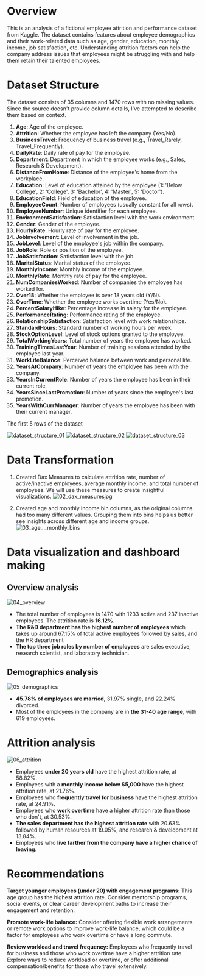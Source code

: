 # Overview
This is an analysis of a fictional employee attrition and performance dataset from Kaggle. The dataset contains features about employee demographics and their work-related data such as age, gender, education, monthly income, job satisfaction, etc.
Understanding attrition factors can help the company address issues that employees might be struggling with and help them retain their talented employees.

# Dataset Structure
The dataset consists of 35 columns and 1470 rows with no missing values. Since the source doesn't provide column details, I've attempted to describe them based on context.
1.	**Age**: Age of the employee.
2.	**Attrition**: Whether the employee has left the company (Yes/No).
3.	**BusinessTravel**: Frequency of business travel (e.g., Travel_Rarely, Travel_Frequently).
4.	**DailyRate**: Daily rate of pay for the employee.
5.	**Department**: Department in which the employee works (e.g., Sales, Research & Development).
6.	**DistanceFromHome**: Distance of the employee's home from the workplace.
7.	**Education**: Level of education attained by the employee (1: 'Below College', 2: 'College', 3: 'Bachelor', 4: 'Master', 5: 'Doctor').
8.	**EducationField**: Field of education of the employee.
9.	**EmployeeCount**: Number of employees (usually constant for all rows).
10.	**EmployeeNumber**: Unique identifier for each employee.
11.	**EnvironmentSatisfaction**: Satisfaction level with the work environment.
12.	**Gender**: Gender of the employee.
13.	**HourlyRate**: Hourly rate of pay for the employee.
14.	**JobInvolvement**: Level of involvement in the job.
15.	**JobLevel**: Level of the employee's job within the company.
16.	**JobRole**: Role or position of the employee.
17.	**JobSatisfaction**: Satisfaction level with the job.
18.	**MaritalStatus**: Marital status of the employee.
19.	**MonthlyIncome**: Monthly income of the employee.
20.	**MonthlyRate**: Monthly rate of pay for the employee.
21.	**NumCompaniesWorked**: Number of companies the employee has worked for.
22.	**Over18**: Whether the employee is over 18 years old (Y/N).
23.	**OverTime**: Whether the employee works overtime (Yes/No).
24.	**PercentSalaryHike**: Percentage increase in salary for the employee.
25.	**PerformanceRating**: Performance rating of the employee.
26.	**RelationshipSatisfaction**: Satisfaction level with work relationships.
27.	**StandardHours**: Standard number of working hours per week.
28.	**StockOptionLevel**: Level of stock options granted to the employee.
29.	**TotalWorkingYears**: Total number of years the employee has worked.
30.	**TrainingTimesLastYear**: Number of training sessions attended by the employee last year.
31.	**WorkLifeBalance**: Perceived balance between work and personal life.
32.	**YearsAtCompany**: Number of years the employee has been with the company.
33.	**YearsInCurrentRole**: Number of years the employee has been in their current role.
34.	**YearsSinceLastPromotion**: Number of years since the employee's last promotion.
35.	**YearsWithCurrManager**: Number of years the employee has been with their current manager.

The first 5 rows of the dataset

![dataset_structure_01](https://github.com/pongsakorn-onnim/Power_BI_project/assets/87061596/c1dbe446-3e83-4d3c-9e34-6245dc8988a2)
![dataset_structure_02](https://github.com/pongsakorn-onnim/Power_BI_project/assets/87061596/5f57bf6d-9bd9-462f-b485-74502a9cc866)
![dataset_structure_03](https://github.com/pongsakorn-onnim/Power_BI_project/assets/87061596/8d14c097-de31-45e6-a531-24ef9ce13e7b)


# Data Transformation
1.	Created Dax Measures to calculate attrition rate, number of active/inactive employees, average monthly income, and total number of employees. We will use these measures to create insightful visualizations.
![02_dax_measuresjpg](https://github.com/pongsakorn-onnim/Power_BI_project/assets/87061596/bc3cd3cf-1a34-43ad-8406-192b8fa29313)

2.	Created age and monthly income bin columns, as the original columns had too many different values. Grouping them into bins helps us better see insights across different age and income groups.
![03_age_ _monthly_bins](https://github.com/pongsakorn-onnim/Power_BI_project/assets/87061596/75bdc641-20af-4973-aee5-1959e0527a6d)


# Data visualization and dashboard making
## Overview analysis
![04_overview](https://github.com/pongsakorn-onnim/Power_BI_project/assets/87061596/fcc45f52-71d4-4510-b19c-1cc285019181)
- The total number of employees is 1470 with 1233 active and 237 inactive employees. The attrition rate is **16.12%**. 
- **The R&D department has the highest number of employees** which takes up around 67.15% of total active employees followed by sales, and the HR department
- **The top three job roles by number of employees** are sales executive, research scientist, and laboratory technician.


## Demographics analysis
![05_demographics](https://github.com/pongsakorn-onnim/Power_BI_project/assets/87061596/70f7bd99-2f1a-4907-8668-47cbe5938131)
- **45.78% of employees are married**, 31.97% single, and 22.24% divorced.
- Most of the employees in the company are in **the 31-40 age range**, with 619 employees.


# Attrition analysis
![06_attrition](https://github.com/pongsakorn-onnim/Power_BI_project/assets/87061596/0aee18f9-eebb-4243-b81c-b9165069d1d3)
-	Employees **under 20 years old** have the highest attrition rate, at 58.82%.
-	Employees with a **monthly income below $5,000** have the highest attrition rate, at 21.76%.
-	Employees who **frequently travel for business** have the highest attrition rate, at 24.91%.
-	Employees who **work overtime** have a higher attrition rate than those who don't, at 30.53%.
- **The sales department has the highest attrition rate** with 20.63% followed by human resources at 19.05%, and research & development at 13.84%.
- Employees who **live farther from the company have a higher chance of leaving**.

# Recommendations
**Target younger employees (under 20) with engagement programs:**
This age group has the highest attrition rate. Consider mentorship programs, social events, or clear career development paths to increase their engagement and retention.

**Promote work-life balance:**
Consider offering flexible work arrangements or remote work options to improve work-life balance, which could be a factor for employees who work overtime or have a long commute.

**Review workload and travel frequency:**
Employees who frequently travel for business and those who work overtime have a higher attrition rate. Explore ways to reduce workload or overtime, or offer additional compensation/benefits for those who travel extensively.

  




